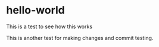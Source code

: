 # hello-world
This is a test to see how this works

This is another test for making changes and commit testing.
